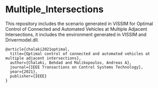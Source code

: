# Multiple_Intersections
This repository includes the scenario generated in VISSIM for Optimal Control of Connected and Automated Vehicles at Multiple Adjacent Intersections, it includes the environment generated in VISSIM and Drivermodel.dll. 
```
@article{chalaki2021optimal,
  title={Optimal control of connected and automated vehicles at multiple adjacent intersections},
  author={Chalaki, Behdad and Malikopoulos, Andreas A},
  journal={IEEE Transactions on Control Systems Technology},
  year={2021},
  publisher={IEEE}
}
```
